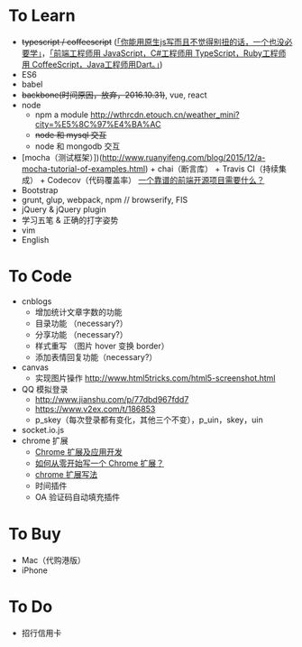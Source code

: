 # To Learn

- ~~typescript / coffeescript~~ ([「你能用原生js写而且不觉得别扭的话，一个也没必要学」](https://www.zhihu.com/question/20833518/answer/16376276)，[「前端工程师用 JavaScript，C#工程师用 TypeScript，Ruby工程师用 CoffeeScript，Java工程师用Dart。」](https://www.zhihu.com/question/25421196/answer/30739149))
- ES6
- babel
- ~~backbone(时间原因，放弃，2016.10.31)~~, vue, react
- node
	- npm a module <http://wthrcdn.etouch.cn/weather_mini?city=%E5%8C%97%E4%BA%AC>
	- ~~node 和 mysql 交互~~
	- node 和 mongodb 交互
- [mocha（测试框架）])(http://www.ruanyifeng.com/blog/2015/12/a-mocha-tutorial-of-examples.html) + chai（断言库） + Travis CI（持续集成） + Codecov（代码覆盖率） [一个靠谱的前端开源项目需要什么？](https://mp.weixin.qq.com/s?__biz=MzI2NzExNTczMw==&mid=2653284934&idx=1&sn=af82495f35adea9b919e27a20749145e&scene=1&srcid=0708AigCqTI0RpFMJT6MhAcp&key=77421cf58af4a65386d8a3d36fb7fb3f6a6a4631beb5f8a87c8448d85f1135802d43e85b216f113efa06f19f479902d5&ascene=0&uin=MzAyNjk4MDU1&devicetype=iMac+MacBookPro11%2C1+OSX+OSX+10.10.5+build(14F1808)&version=11020201&pass_ticket=hXS2sgF6aJfo9PbSLZf0ltuHlOg6150rr%2FOnA%2FyFI4Ze2rlQsKd9wrzsPz5yZH%2FV#rd)
- Bootstrap
- grunt, glup, webpack, npm // browserify, FIS
- jQuery & jQuery plugin
- 学习五笔 & 正确的打字姿势
- vim
- English


# To Code

- cnblogs
  - 增加统计文章字数的功能
  - 目录功能 （necessary?）
  - 分享功能 （necessary?）
  - 样式重写 （图片 hover 变换 border）
  - 添加表情回复功能（necessary?）
- canvas
  - 实现图片操作 <http://www.html5tricks.com/html5-screenshot.html>
- QQ 模拟登录
	- <http://www.jianshu.com/p/77dbd967fdd7>
	- <https://www.v2ex.com/t/186853>
	- p_skey（每次登录都有变化，其他三个不变），p_uin，skey，uin
- socket.io.js
- chrome 扩展
	- [Chrome 扩展及应用开发](http://www.ituring.com.cn/minibook/950)
	- [如何从零开始写一个 Chrome 扩展？](https://www.zhihu.com/question/20179805)
	- [chrome 扩展写法](http://www.cnblogs.com/pingfan1990/p/4560215.html)
  - 时间插件
  - OA 验证码自动填充插件


# To Buy

  - Mac（代购港版）
  - iPhone


# To Do

- 招行信用卡
